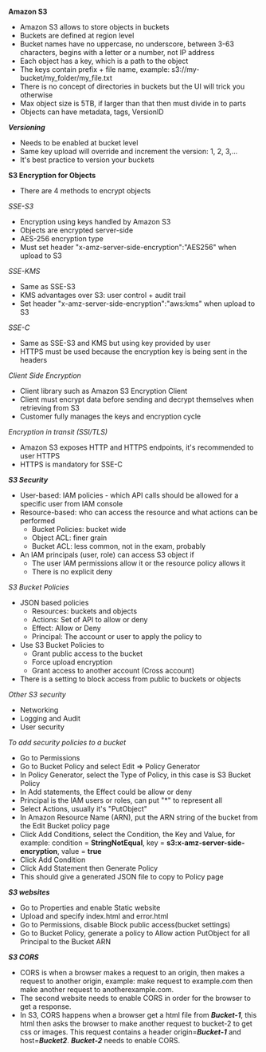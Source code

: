 **Amazon S3**

- Amazon S3 allows to store objects in buckets
- Buckets are defined at region level
- Bucket names have no uppercase, no underscore, between 3-63 characters, begins with a letter or a number, not IP address
- Each object has a key, which is a path to the object
- The keys contain prefix + file name, example: s3://my-bucket/my_folder/my_file.txt
- There is no concept of directories in buckets but the UI will trick you otherwise
- Max object size is 5TB, if larger than that then must divide in to parts
- Objects can have metadata, tags, VersionID

***Versioning***
- Needs to be enabled at bucket level
- Same key upload will override and increment the version: 1, 2, 3,...
- It's best practice to version your buckets 

**S3 Encryption for Objects**
- There are 4 methods to encrypt objects

*SSE-S3*
- Encryption using keys handled by Amazon S3
- Objects are encrypted server-side
- AES-256 encryption type
- Must set header "x-amz-server-side-encryption":"AES256" when upload to S3

*SSE-KMS*
- Same as SSE-S3
- KMS advantages over S3: user control + audit trail
- Set header "x-amz-server-side-encryption":"aws:kms" when upload to S3

*SSE-C*
- Same as SSE-S3 and KMS but using key provided by user
- HTTPS must be used because the encryption key is being sent in the headers

*Client Side Encryption*
- Client library such as Amazon S3 Encryption Client
- Client must encrypt data before sending and decrypt themselves when retrieving from S3
- Customer fully manages the keys and encryption cycle

*Encryption in transit (SSl/TLS)*
- Amazon S3 exposes HTTP and HTTPS endpoints, it's recommended to user HTTPS
- HTTPS is mandatory for SSE-C

***S3 Security***
- User-based: IAM policies - which API calls should be allowed for a specific user from IAM console
- Resource-based: who can access the resource and what actions can be performed
  - Bucket Policies: bucket wide
  - Object ACL: finer grain
  - Bucket ACL: less common, not in the exam, probably
- An IAM principals (user, role) can access S3 object if 
  - The user IAM permissions allow it or the resource policy allows it
  - There is no explicit deny

*S3 Bucket Policies*
- JSON based policies
  - Resources: buckets and objects
  - Actions: Set of API to allow or deny
  - Effect: Allow or Deny
  - Principal: The account or user to apply the policy to
- Use S3 Bucket Policies to 
  - Grant public access to the bucket
  - Force upload encryption
  - Grant access to another account (Cross account)
- There is a setting to block access from public to buckets or objects

*Other S3 security*
- Networking
- Logging and Audit
- User security

*To add security policies to a bucket*
- Go to Permissions
- Go to Bucket Policy and select Edit => Policy Generator
- In Policy Generator, select the Type of Policy, in this case is S3 Bucket Policy
- In Add statements, the Effect could be allow or deny
- Principal is the IAM users or roles, can put "*" to represent all
- Select Actions, usually it's "PutObject"
- In Amazon Resource Name (ARN), put the ARN string of the bucket from the Edit Bucket policy page
- Click Add Conditions, select the Condition, the Key and Value, for example: condition = **StringNotEqual**, key = **s3:x-amz-server-side-encryption**, value = **true**
- Click Add Condition
- Click Add Statement then Generate Policy
- This should give a generated JSON file to copy to Policy page

***S3 websites***
- Go to Properties and enable Static website
- Upload and specify index.html and error.html
- Go to Permissions, disable Block public access(bucket settings)
- Go to Bucket Policy, generate a policy to Allow action PutObject for all Principal to the Bucket ARN

***S3 CORS***
- CORS is when a browser makes a request to an origin, then makes a request to another origin, example: make request to example.com then make another request to anotherexample.com.
- The second website needs to enable CORS in order for the browser to get a response.
- In S3, CORS happens when a browser get a html file from ***Bucket-1***, this html then asks the browser to make another request to bucket-2 to get css or images. This request contains a header origin=***Bucket-1*** and host=***Bucket2***. ***Bucket-2*** needs to enable CORS.